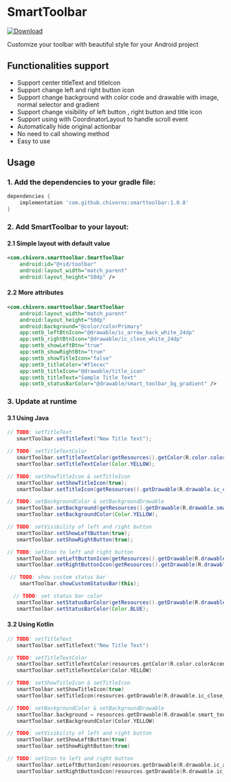 # SmartToolbar
[ ![Download](https://api.bintray.com/packages/chivorn/maven/smarttoolbar/images/download.svg) ](https://bintray.com/chivorn/maven/smarttoolbar/_latestVersion)

Customize your toolbar with beautiful style for your Android project
## Functionalities support
- Support center titleText and titleIcon
- Support change left and right button icon
- Support change background with color code and drawable with image, normal selector and gradient
- Support change visibility of left button , right button and title icon
- Support using with CoordinatorLayout to handle scroll event
- Automatically hide original actionbar
- No need to call showing method
- Easy to use
## Usage
### 1. Add the dependencies to your gradle file:

```gradle
dependencies {
    implementation 'com.github.chivorns:smarttoolbar:1.0.8'
}
```

### 2. Add SmartToolbar to your layout:

#### 2.1 Simple layout with default value
```xml
<com.chivorn.smarttoolbar.SmartToolbar
    android:id="@+id/toolbar"
    android:layout_width="match_parent"
    android:layout_height="50dp" />
```

#### 2.2 More  attributes

```xml
<com.chivorn.smarttoolbar.SmartToolbar
    android:layout_width="match_parent"
    android:layout_height="50dp"
    android:background="@color/colorPrimary"
    app:smtb_leftBtnIcon="@drawable/ic_arrow_back_white_24dp"
    app:smtb_rightBtnIcon="@drawable/ic_close_white_24dp"
    app:smtb_showLeftBtn="true"
    app:smtb_showRightBtn="true"
    app:smtb_showTitleIcon="false"
    app:smtb_titleColor="#f1ecec"
    app:smtb_titleIcon="@drawable/title_icon"
    app:smtb_titleText="Sample Title Text" 
    app:smtb_statusBarColor="@drawable/smart_toolbar_bg_gradient" />
```

### 3. Update at runtime
#### 3.1 Using Java

```java
// TODO: setTitleText
   smartToolbar.setTitleText("New Title Text");
```

```java
// TODO: setTitleTextColor
   smartToolbar.setTitleTextColor(getResources().getColor(R.color.colorAccent)); // or
   smartToolbar.setTitleTextColor(Color.YELLOW);
```

```java
// TODO: setShowTitleIcon & setTitleIcon
   smartToolbar.setShowTitleIcon(true);
   smartToolbar.setTitleIcon(getResources().getDrawable(R.drawable.ic_close_white_24dp));
```

```java
// TODO: setBackgroundColor & setBackgroundDrawable
   smartToolbar.setBackground(getResources().getDrawable(R.drawable.smart_toolbar_bg_gradient)); // or
   smartToolbar.setBackgroundColor(Color.YELLOW);
```

```java
// TODO: setVisibility of left and right button
   smartToolbar.setShowLeftButton(true);
   smartToolbar.setShowRightButton(true);
```

```java
// TODO: setIcon to left and right button
   smartToolbar.setLeftButtonIcon(getResources().getDrawable(R.drawable.ic_arrow_back_white_24dp));
   smartToolbar.setRightButtonIcon(getResources().getDrawable(R.drawable.ic_close_white_24dp));
```

```java
 // TODO: show custom status bar
    smartToolbar.showCustomStatusBar(this);
```

```java
  // TODO: set status bar color
   smartToolbar.setStatusBarColor(getResources().getDrawable(R.drawable.smart_toolbar_bg_gradient)); // or
   smartToolbar.setStatusBarColor(Color.BLUE);
```

#### 3.2 Using Kotlin

```kotlin
// TODO: setTitleText
   smartToolbar.setTitleText("New Title Text")
```

```kotlin
// TODO: setTitleTextColor
   smartToolbar.setTitleTextColor(resources.getColor(R.color.colorAccent)) // or
   smartToolbar.setTitleTextColor(Color.YELLOW)
```

```kotlin
// TODO: setShowTitleIcon & setTitleIcon
   smartToolbar.setShowTitleIcon(true)
   smartToolbar.setTitleIcon(resources.getDrawable(R.drawable.ic_close_white_24dp))
```

```kotlin
// TODO: setBackgroundColor & setBackgroundDrawable
   smartToolbar.background = resources.getDrawable(R.drawable.smart_toolbar_bg_gradient) // or
   smartToolbar.setBackgroundColor(Color.YELLOW)
```

```kotlin
// TODO: setVisibility of left and right button
   smartToolbar.setShowLeftButton(true)
   smartToolbar.setShowRightButton(true)
```

```kotlin
// TODO: setIcon to left and right button
   smartToolbar.setLeftButtonIcon(resources.getDrawable(R.drawable.ic_arrow_back_white_24dp))
   smartToolbar.setRightButtonIcon(resources.getDrawable(R.drawable.ic_close_white_24dp))
```
